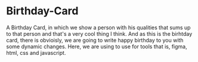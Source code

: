 # Birthday-Card

A Birthday Card, in which we show a person with his qualities that sums up to that person and that's a very cool thing I think. And as this is the birhtday card, there is obvioisly, we are going to write happy birthday to you with some dynamic changes. Here, we are using to use for tools that is, figma, html, css and javascript.

